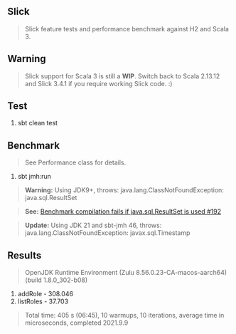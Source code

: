 Slick
-----
>Slick feature tests and performance benchmark against H2 and Scala 3.

Warning
-------
>Slick support for Scala 3 is still a **WIP**. Switch back to Scala 2.13.12 and Slick 3.4.1 if you require working Slick code. :)

Test
----
1. sbt clean test

Benchmark
---------
>See Performance class for details.
1. sbt jmh:run
>**Warning:** Using JDK9+, throws: java.lang.ClassNotFoundException: java.sql.ResultSet

>**See:** [Benchmark compilation fails if java.sql.ResultSet is used #192](https://github.com/sbt/sbt-jmh/issues/192)

>**Update:** Using JDK 21 and sbt-jmh 46, throws: java.lang.ClassNotFoundException: javax.sql.Timestamp

Results
-------
>OpenJDK Runtime Environment (Zulu 8.56.0.23-CA-macos-aarch64) (build 1.8.0_302-b08)
1. addRole - 308.046
2. listRoles - 37.703
>Total time: 405 s (06:45), 10 warmups, 10 iterations, average time in microseconds, completed 2021.9.9

